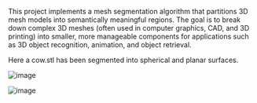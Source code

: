 This project implements a mesh segmentation algorithm that partitions 3D mesh models into semantically meaningful regions. The goal is to break down complex 3D meshes (often used in computer graphics, CAD, and 3D printing) into smaller, more manageable components for applications such as 3D object recognition, animation, and object retrieval.


Here a cow.stl has been segmented into spherical and planar surfaces.

![image](https://github.com/user-attachments/assets/799b5a6d-db33-4ab1-b9a0-6f48713f62a3)


![image](https://github.com/user-attachments/assets/7ea40971-9c29-423c-b73d-8ae4a496ab77)
